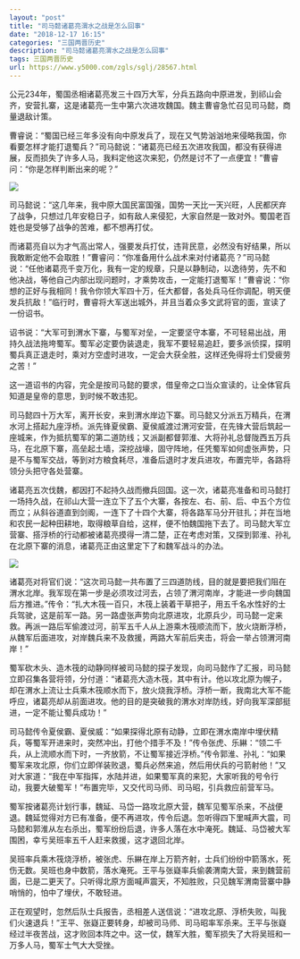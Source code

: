 ```yaml
---
layout: "post"
title: "司马懿诸葛亮渭水之战是怎么回事"
date: "2018-12-17 16:15"
categories: "三国两晋历史"
description: "司马懿诸葛亮渭水之战是怎么回事"
tags: 三国两晋历史
url: https://www.y5000.com/zgls/sglj/28567.html
---
```






公元234年，蜀国丞相诸葛亮发三十四万大军，分兵五路向中原进发，到祁山会齐，安营扎寨，这是诸葛亮一生中第六次进攻魏国。魏主曹睿急忙召见司马懿，商量退敌计策。

曹睿说：“蜀国已经三年多没有向中原发兵了，现在又气势汹汹地来侵略我国，你看要怎样才能打退蜀兵？”司马懿说：“诸葛亮已经五次进攻我国，都没有获得进展，反而损失了许多人马，我料定他这次来犯，仍然是讨不了一点便宜！”曹睿问：“你是怎样判断出来的呢？”

![](https://img.y5000.com/uploads/allimg/180209/8-1P209101K5592.jpg)

司马懿说：“这几年来，我中原大国民富国强，国势一天比一天兴旺，人民都厌弃了战争，只想过几年安稳日子，如有敌人来侵犯，大家自然是一致对外。蜀国老百姓也是受够了战争的苦难，都不想再打仗。

而诸葛亮自以为才气高出常人，强要发兵打仗，违背民意，必然没有好结果，所以我敢断定他不会取胜！”曹睿问：“你准备用什么战术来对付诸葛亮？”司马懿说：“任他诸葛亮千变万化，我有一定的规章，只是以静制动，以逸待劳，先不和他决战，等他自己内部出现问题时，才乘势攻击，一定能打退蜀军！”曹睿说：“你想的正好与我相同！我令你领大军四十万，任大都督，各处兵马任你调配，明天便发兵抗敌！”临行时，曹睿将大军送出城外，并且当着众多文武将官的面，宣读了一份诏书。

诏书说：“大军可到渭水下寨，与蜀军对垒，一定要坚守本寨，不可轻易出战，用持久战法拖垮蜀军。蜀军必定要伪装退走，我军不要轻易追赶，要多派侦探，探明蜀兵真正退走时，乘对方空虚时进攻，一定会大获全胜，这样还免得将士们受疲劳之苦！”

这一道诏书的内容，完全是按司马懿的要求，借皇帝之口当众宣读的，让全体官兵知道是皇帝的意思，到时候不敢违犯。

司马懿四十万大军，离开长安，来到渭水岸边下寨。司马懿又分派五万精兵，在渭水河上搭起九座浮桥。派先锋夏侯霸、夏侯威渡过渭河安营，在先锋大营后筑起一座城来，作为抵抗蜀军的第二道防线；又派副都督郭淮、大将孙礼总督陇西五万兵马，在北原下寨，高垒起土墙，深挖战壕，固守阵地，任凭蜀军如何虚张声势，只是不与蜀军交战，等到对方粮食耗尽，准备后退时才发兵进攻，布置完毕，各路将领分头把守各处营寨。

诸葛亮五次伐魏，都因打不起持久战而撤兵回国。这一次，诸葛亮准备和司马懿打一场持久战，在祁山大营一连立下了五个大寨，各按左、右、前、后、中五个方位而立；从斜谷道直到剑阁，一连下了十四个大寨，将各路军马分开驻扎；并在当地和农民一起种田耕地，取得粮草自给，这样，便不怕魏国拖下去了。司马懿大军立营寨、搭浮桥的行动都被诸葛亮摸得一清二楚，正在考虑对策，又探到郭淮、孙礼在北原下寨的消息，诸葛亮正由这里定下了和魏军战斗的办法。

![](https://img.y5000.com/uploads/allimg/180209/8-1P209101Q0D2.jpg)

诸葛亮对将官们说：“这次司马懿一共布置了三四道防线，目的就是要把我们阻在渭水北岸。我军现在第一步是必须攻过河去，占领了渭河南岸，才能进一步向魏国后方推进。”传令：“扎大木筏一百只，木筏上装着干草把子，用五千名水性好的士兵驾驶，这是前军一路。另一路虚张声势向北原进攻，北原兵少，司马懿一定来救。再派一路后军偷渡过河，前军五千人从上游乘木筏顺流而下，放火烧断浮桥，从魏军后面进攻，对岸魏兵来不及救援，两路大军前后夹击，将会一举占领渭河南岸！”

蜀军砍木头、造木筏的动静同样被司马懿的探子发现，向司马懿作了汇报，司马懿立即召集各营将领，分付道：“诸葛亮大造木筏，其中有计。他以攻北原为幌子，却在渭水上流让士兵乘木筏顺水而下，放火烧我浮桥。浮桥一断，我南北大军不能呼应，诸葛亮却从前面进攻。他的目的是突破我的渭水对岸防线，好向我军深部挺进，一定不能让蜀兵成功！”

司马懿传令夏侯霸、夏侯威：“如果探得北原有动静，立即在渭水南岸中埋伏精兵，等蜀军开进来时，突然冲出，打他个措手不及！”传令张虎、乐綝：“领二千兵，从上流顺水而下时，一齐放箭，不让蜀军接近浮桥。”传令郭淮、孙礼：“如果蜀军来攻北原，你们立即佯装败退，蜀兵必然来追，然后用伏兵的弓箭射他！”又对大家道：“我在中军指挥，水陆并进，如果蜀军真的来犯，大家听我的号令行动，我要大破蜀军！”布置完毕，又交代司马师、司马昭，引兵救应前营军马。

蜀军按诸葛亮计划行事，魏延、马岱一路攻北原大营，魏军见蜀军杀来，不战便退。魏延觉得对方已有准备，便不再进攻，传令后退。忽听得四下里喊声大震，司马懿和郭淮从左右杀出，蜀军纷纷后退，许多人落在水中淹死。魏延、马岱被大军围困，幸亏吴班率五千人赶来救援，这才退回北岸。

吴班率兵乘木筏烧浮桥，被张虎、乐綝在岸上万箭齐射，士兵们纷纷中箭落水，死伤无数。吴班也身中数箭，落水淹死。王平与张嶷率兵偷袭渭南大营，来到魏营前面，已是二更天了。只听得北原方面喊声震天，不知胜败，只见魏军渭南营寨中静哨悄的，怕中了埋伏，不敢轻进。

正在观望时，忽然后队士兵报告，丞相差人送信说：“进攻北原、浮桥失败，叫我们火速退兵！”王平、张嶷正要转身，却被司马师、司马昭率军杀来。王平与张嶷经过半夜苦战，这才败回本阵之中。这一仗，魏军大胜，蜀军损失了大将吴班和一万多人马，蜀军士气大大受挫。

